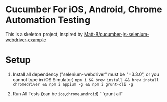 Cucumber For iOS, Android, Chrome Automation Testing
===

This is a skeleton project, inspired by [Matt-B/cucumber-js-selenium-webdriver-example](https://github.com/Matt-B/cucumber-js-selenium-webdriver-example)

Setup
===

1. Install all dependency ("selenium-webdriver" must be "=3.3.0", or you cannot type in iOS Simulator)
    ```npm i && brew install && brew install chromedriver && npm i appium -g && npm i grunt-cli -g```

2. Run All Tests (can be ```ios```,```chrome```,```android```)
    ```grunt all``